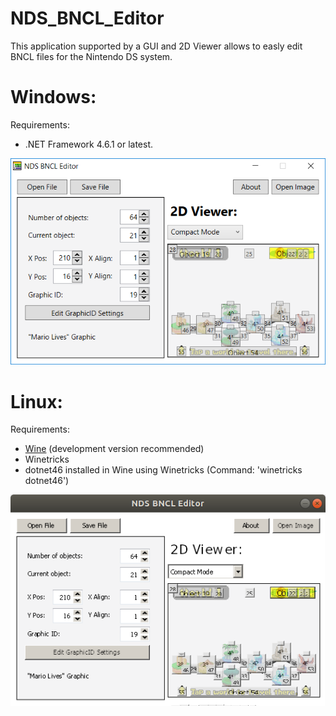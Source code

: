 # NDS_BNCL_Editor
This application supported by a GUI and 2D Viewer allows to easly edit BNCL files for the Nintendo DS system.

# Windows:
Requirements:
 - .NET Framework 4.6.1 or latest.

![alt text](https://raw.githubusercontent.com/TheGameratorT/NDS_BNCL_Editor/master/NDS_BNCL_Editor/example.png)

# Linux:
Requirements:
 - [Wine][wine] (development version recommended)
 - Winetricks
 - dotnet46 installed in Wine using Winetricks (Command: 'winetricks dotnet46')

![alt text](https://raw.githubusercontent.com/TheGameratorT/NDS_BNCL_Editor/master/NDS_BNCL_Editor/example_linux.png)

[wine]: https://wiki.winehq.org/Download
